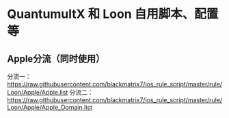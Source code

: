 # QuantumultX 和 Loon 自用脚本、配置等

## Apple分流（同时使用）
分流一：https://raw.githubusercontent.com/blackmatrix7/ios_rule_script/master/rule/Loon/Apple/Apple.list
分流二：https://raw.githubusercontent.com/blackmatrix7/ios_rule_script/master/rule/Loon/Apple/Apple_Domain.list
